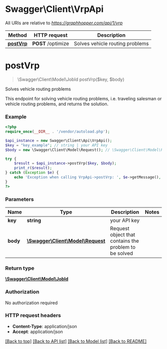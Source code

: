 # Swagger\Client\VrpApi

All URIs are relative to *https://graphhopper.com/api/1/vrp*

Method | HTTP request | Description
------------- | ------------- | -------------
[**postVrp**](VrpApi.md#postVrp) | **POST** /optimize | Solves vehicle routing problems


# **postVrp**
> \Swagger\Client\Model\JobId postVrp($key, $body)

Solves vehicle routing problems

This endpoint for solving vehicle routing problems, i.e. traveling salesman or vehicle routing problems, and returns the solution.

### Example
```php
<?php
require_once(__DIR__ . '/vendor/autoload.php');

$api_instance = new Swagger\Client\Api\VrpApi();
$key = "key_example"; // string | your API key
$body = new \Swagger\Client\Model\Request(); // \Swagger\Client\Model\Request | Request object that contains the problem to be solved

try {
    $result = $api_instance->postVrp($key, $body);
    print_r($result);
} catch (Exception $e) {
    echo 'Exception when calling VrpApi->postVrp: ', $e->getMessage(), PHP_EOL;
}
?>
```

### Parameters

Name | Type | Description  | Notes
------------- | ------------- | ------------- | -------------
 **key** | **string**| your API key |
 **body** | [**\Swagger\Client\Model\Request**](../Model/\Swagger\Client\Model\Request.md)| Request object that contains the problem to be solved |

### Return type

[**\Swagger\Client\Model\JobId**](../Model/JobId.md)

### Authorization

No authorization required

### HTTP request headers

 - **Content-Type**: application/json
 - **Accept**: application/json

[[Back to top]](#) [[Back to API list]](../../README.md#documentation-for-api-endpoints) [[Back to Model list]](../../README.md#documentation-for-models) [[Back to README]](../../README.md)


